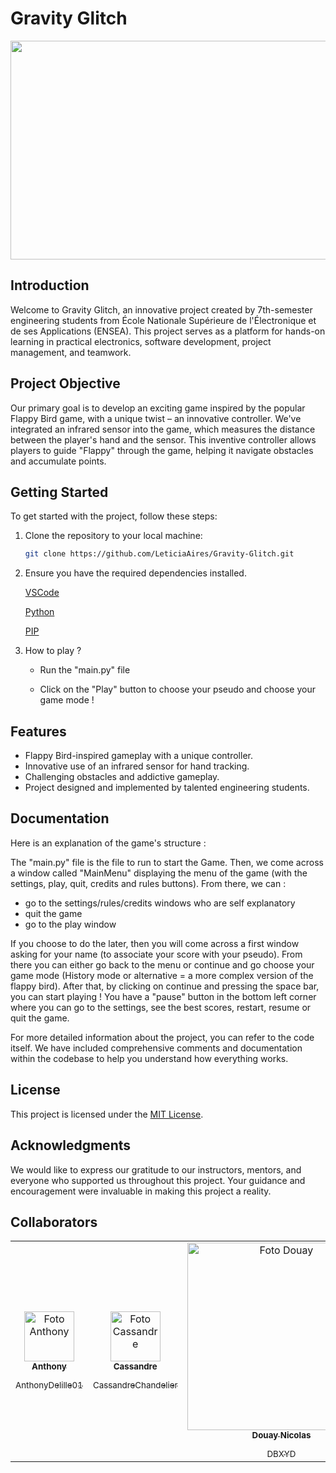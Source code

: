 # Gravity Glitch

<img src= "https://github.com/LeticiaAires/2324_Projet2A_JeuVideo/blob/05134fcbd3d17272d257292526df58450ef45b0c/flappy-bird-game.gif" width="2001px;" height="350px"/>

## Introduction

Welcome to Gravity Glitch, an innovative project created by 7th-semester engineering students from École Nationale Supérieure de l'Électronique et de ses Applications (ENSEA). This project serves as a platform for hands-on learning in practical electronics, software development, project management, and teamwork.

## Project Objective

Our primary goal is to develop an exciting game inspired by the popular Flappy Bird game, with a unique twist – an innovative controller. We've integrated an infrared sensor into the game, which measures the distance between the player's hand and the sensor. This inventive controller allows players to guide "Flappy" through the game, helping it navigate obstacles and accumulate points.

## Getting Started

To get started with the project, follow these steps:

1. Clone the repository to your local machine:

   ```bash
   git clone https://github.com/LeticiaAires/Gravity-Glitch.git
   ```

2. Ensure you have the required dependencies installed.

   [VSCode](https://code.visualstudio.com/download)
 
   [Python]( https://www.python.org/downloads/)
 
   [PIP](https://bootstrap.pypa.io/get-pip.py)

4. How to play ?
   
   - Run the "main.py" file 
   
   - Click on the "Play" button to choose your pseudo and choose your game mode ! 

## Features

- Flappy Bird-inspired gameplay with a unique controller.
- Innovative use of an infrared sensor for hand tracking.
- Challenging obstacles and addictive gameplay.
- Project designed and implemented by talented engineering students.

## Documentation
Here is an explanation of the game's structure : 

The "main.py" file is the file to run to start the Game. Then, we come across a window called "MainMenu" displaying the menu of the game (with the settings, play, quit, credits and rules buttons). From there, we can : 
- go to the settings/rules/credits windows who are self explanatory
- quit the game
- go to the play window
  
If you choose to do the later, then you will come across a first window asking for your name (to associate your score with your pseudo). From there you can either go back to the menu or continue and go choose your game mode (History mode or alternative = a more complex version of the flappy bird).
After that, by clicking on continue and pressing the space bar, you can start playing !
You have a "pause" button in the bottom left corner where you can go to the settings, see the best scores, restart, resume or quit the game. 
  
For more detailed information about the project, you can refer to the code itself. We have included comprehensive comments and documentation within the codebase to help you understand how everything works.


## License

This project is licensed under the [MIT License](LICENSE.md).

## Acknowledgments

We would like to express our gratitude to our instructors, mentors, and everyone who supported us throughout this project. Your guidance and encouragement were invaluable in making this project a reality.

## Collaborators

<table>
  <tr>
    <td align="center">
      <a href="#">
        <img src="https://github.com/LeticiaAires/2324_Projet2A_JeuVideo/assets/72623771/5505d1c3-9542-42c9-acf4-9bb660f0bbe1" width="80px;" alt="Foto Anthony"/>
        <sub>
          <b>Anthony </b>
          </p>AnthonyDelille01     
        </sub>
      </a>
    </td>
    <td align="center">
      <a href="#">
        <img src="https://media-cdg4-1.cdn.whatsapp.net/v/t61.24694-24/319927329_5607935222638596_1485755097495570538_n.jpg?ccb=11-4&oh=01_AdRmTRulYoBm9-qDTd_RLVVB3TG0A8qT5PDsclY1tCgE4w&oe=6528CF33&_nc_sid=000000&_nc_cat=102" width="80px;" alt="Foto Cassandre"/><br>
        <sub>
          <b>Cassandre   </b>
          </p>CassandreChandelier   
        </sub>
      </a>
      <td align="center">
      <a href="#">
        <img src="https://github.com/LeticiaAires/2324_Projet2A_JeuVideo/assets/72623771/3ecd7259-cbc6-4b93-97f0-f6eb18d49778" width="300px;" alt="Foto Douay"/><br>
        <sub>
          <b>Douay Nicolas</b>
          </p>DBXYD
        </sub>
      </a>
    </td>
    <td align="center">
      <a href="#">
        <img src="https://avatars.githubusercontent.com/u/72623771?v=4" width="100px;" alt="Foto Letícia Aires"/><br>
        <sub>
          <b>Letícia Aires</b>
          </p>LeticiaAires
        </sub>
      </a>
    </td>
    <td align="center">
      <a href="#">
        <img src="https://github.com/LeticiaAires/2324_Projet2A_JeuVideo/assets/72623771/4605dedf-b6fe-40c7-aaef-43ff2cb8851c" width="90px;" alt="Foto Mael"/><br>
        <sub>
          <b>Mael Doublet</b>
          </p>MaelDoublet
        </sub>
      </a>
      <td align="center">
      <a href="#">
        <img src="https://avatars.githubusercontent.com/u/127218021?v=4" width="180px;" alt="Foto Mantou"/><br>
        <sub>
          <b>Mantou</b>
          </p>Mansko09
        </sub>
      </a>
<td align="center">
      <a href="#">
        <img src="https://avatars.githubusercontent.com/u/145472508?v=4" width="70px;" alt="Foto Mathieu"/><br>
        <sub>
          <b>Mathieu Daubercies</b>
          </p>MathieuDaubercies
        </sub>
      </a>
      <td align="center">
      <a href="#">
        <img src="https://media-cdg4-1.cdn.whatsapp.net/v/t61.24694-24/300547036_8321720384512556_3034995856274710036_n.jpg?ccb=11-4&oh=01_AdTjcMhZQtmgmbcXxp0lczfCsdXMi-K0WxCGu6ISQSq6lQ&oe=6528D062&_nc_sid=000000&_nc_cat=104" width="100px;"/><br>
        <sub>
          <b>Solène</b>
          </p>salom0701
        </sub>
      </a>
      <td align="center">
      <a href="#">
        <img src="https://github.com/LeticiaAires/2324_Projet2A_JeuVideo/assets/72623771/bb0cfae5-006b-4f95-b1c8-3d1f7d9a9a38" width="150px;" alt="Foto Romain"/><br>
        <sub>
          <b>Romain</b>
          </p>Romain04G
        </sub>
      </a>
      <td align="center">
      <a href="#">
        <img src="https://github.com/LeticiaAires/2324_Projet2A_JeuVideo/assets/72623771/1c6eb7de-7f9c-4a59-8a07-3fc67c5e6bac" width="190px;" alt="Foto Zineb"/><br>
        <sub>
          <b>Zineb</b>
          </p>Ninevv
        </sub>
      </a>
